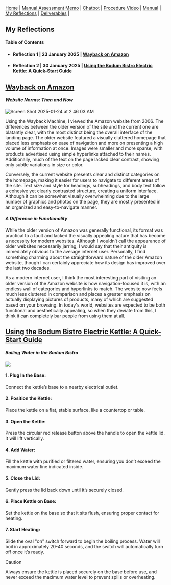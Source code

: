 [Home](index.md) | [Manual Assessment Memo](manual_assessment_memo.md) | [Chatbot](chatbot.md) | [Procedure Video](procedure_video.md) | [Manual](manual.md) | [My Reflections](reflective_blogs.md) | [Deliverables](deliverable1.md) |

## My Reflections 
#### Table of Contents 
- #### Reflection 1 | 23 January 2025 | [Wayback on Amazon](#wayback-on-amazon)
- #### Reflection 2 | 30 January 2025 | [Using the Bodum Bistro Electric Kettle: A Quick-Start Guide](#using-the-bodum-bistro-electric-kettle-a-quick-start-guide)
  
## [Wayback on Amazon](#wayback-on-amazon)

#### *Website Norms: Then and Now*
![Screen Shot 2025-01-24 at 2 46 03 AM](https://github.com/user-attachments/assets/28747a2f-1a5b-4ea4-93c4-7abc68cb60a0)

<p>Using the Wayback Machine, I viewed the Amazon website from 2006. The differences between the older version of the site and the current one are blatantly clear, with the most distinct being the overall interface of the landing page. The older website featured a visually cluttered homepage that placed less emphasis on ease of navigation and more on presenting a high volume of information at once. Images were smaller and more sparse, with products advertised using simple hyperlinks attached to their names. Additionally, much of the text on the page lacked clear contrast, showing only subtle variations in size or color.</p>

Conversely, the current website presents clear and distinct categories on the homepage, making it easier for users to navigate to different areas of the site. Text size and style for headings, subheadings, and body text follow a cohesive yet clearly contrasted structure, creating a uniform interface. Although it can be somewhat visually overwhelming due to the large number of graphics and photos on the page, they are mostly presented in an organized and easy-to-navigate manner.
  
#### *A Difference in Functionality*

<p>While the older version of Amazon was generally functional, its format was practical to a fault and lacked the visually appealing nature that has become a necessity for modern websites. Although I wouldn’t call the appearance of older websites necessarily jarring, I would say that their antiquity is immediately obvious to the average internet user. Personally, I find something charming about the straightforward nature of the older Amazon website, though I can certainly appreciate how its design has improved over the last two decades.</p>

As a modern internet user, I think the most interesting part of visiting an older version of the Amazon website is how navigation-focused it is, with an endless wall of categories and hyperlinks to match. The website now feels much less cluttered in comparison and places a greater emphasis on actually displaying pictures of products, many of which are suggested based on your browsing. In today's world, websites are expected to be both functional and aesthetically appealing, so when they deviate from this, I think it can completely bar people from using them at all.



## [Using the Bodum Bistro Electric Kettle: A Quick-Start Guide](#using-the-bodum-bistro-electric-kettle-a-quick-start-guide)
#### *Boiling Water in the Bodum Bistro*
![](https://github.com/user-attachments/assets/daf10bdb-42b4-4230-9fd0-58c4616ce7e0=250x250)

#### 1. Plug In the Base: 
Connect the kettle’s base to a nearby electrical outlet.
#### 2. Position the Kettle: 
Place the kettle on a flat, stable surface, like a countertop or table.
#### 3. Open the Kettle: 
Press the circular red release button above the handle to open the kettle lid. It will lift vertically.
#### 4. Add Water: 
Fill the kettle with purified or filtered water, ensuring you don’t exceed the maximum water line indicated inside.
#### 5. Close the Lid: 
Gently press the lid back down until it’s securely closed.
#### 6. Place Kettle on Base: 
Set the kettle on the base so that it sits flush, ensuring proper contact for heating.
#### 7. Start Heating: 
Slide the oval "on" switch forward to begin the boiling process. Water will boil in approximately 20-40 seconds, and the switch will automatically turn off once it’s ready.
   
> [!CAUTION]
> Always ensure the kettle is placed securely on the base before use, and never exceed the maximum water level to prevent spills or overheating.

